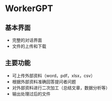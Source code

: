 # WorkerGPT
## 基本界面
* 完整的对话界面
* 文件的上传和下载
## 主要功能
* 可上传外部资料（word，pdf，xlsx，csv）
* 根据外部资料准确回答提问者问题
* 对外部资料进行二次加工（总结文章，数据分析等）
* 输出处理过后的文件
